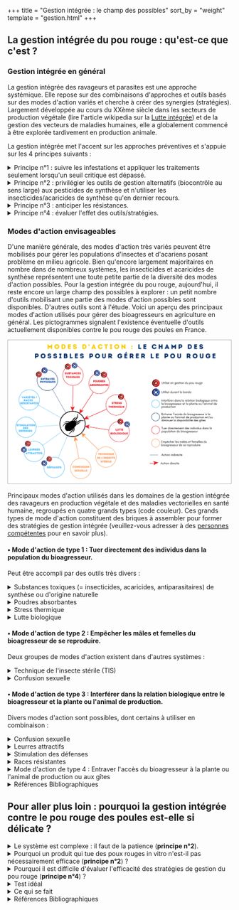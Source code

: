 +++
title = "Gestion intégrée : le champ des possibles"
sort_by = "weight"
template = "gestion.html"
+++

## La gestion intégrée du pou rouge : qu'est-ce que c'est ?
### Gestion intégrée en général

La gestion intégrée des ravageurs et parasites est une approche systémique. Elle repose sur des combinaisons d'approches et outils basés sur des modes d'action variés et cherche à créer des synergies (stratégies). Largement développée au cours du XXème siècle dans les secteurs de production végétale (lire l'article wikipedia sur la [Lutte intégrée](https://fr.wikipedia.org/wiki/Lutte_int%C3%A9gr%C3%A9e)) et de la gestion des vecteurs de maladies humaines, elle a globalement commencé à être explorée tardivement en production animale.

La gestion intégrée met l'accent sur les approches préventives et s'appuie sur les 4 principes suivants :

<details  class="gestion">
    <summary>Principe n°1 : suivre les infestations et appliquer les traitements seulement lorsqu'un seuil critique est dépassé.</summary>

Peut être partiellement appliqué grâce aux protocoles de suivi des infestations disponibles ici (fiches techniques pdf Mitecontrol [piège](/doc/Guide_controle_durable_des_poux.pdf) et [biologie](/doc/Guide_biologie_du_pou_rouge.pdf)). Les suivis par piégeage permettent de déterminer la présence ou non des acariens dans le bâtiment et d'évaluer approximativement l'évolution de l'infestation. Nous ne proposons pas de seuil critique car la dynamique démographique du pou rouge alterne des phases de latence très discrètes et des pullulations très brutales : dès lors que des poux rouges sont présents dans le bâtiment, ils peuvent se multiplier très rapidement et atteindre rapidement un niveau d'infestation critique en 15 jours

</details>

<details  class="gestion">
    <summary>Principe n°2 : privilégier les outils de gestion alternatifs (biocontrôle au sens large) aux pesticides de synthèse et n'utiliser les insecticides/acaricides de synthèse qu'en dernier recours. </summary>

Nécessite le développement d'outils de biocontrôle au sens large et de stratégies les combinant. C'est l'objet principal de cette partie de notre site web. Le [biocontrôle](https://agriculture.gouv.fr/quest-ce-que-le-biocontrole) est un ensemble d'outils mettant en œuvre divers mécanismes impliqués dans les interactions entre les espèces dans le milieu naturel : lutte biologique par des ennemis naturels (ex. coccinelles prédatrices de pucerons ou bactéries pathogènes pour des insectes), médiateurs chimiques (attractants et répulsifs), substances insecticides / acaricides d'origine naturelles (plantes, minéraux …). Du fait de la complexité intrinsèque des (agro)écosystèmes, des études conséquentes, avec séquences tentatives-échecs successives, sont nécessaires avant de parvenir à des solutions satisfaisantes. Contre le pou rouge des poules, plusieurs modes d'action ont été explorés et parfois développés au cours du XXIème siècle ([frise chronologique en pdf](/doc/Frise_chronologique_simplifiee.pdf)). 

</details>

<details  class="gestion">
    <summary>Principe n°3 : anticiper les résistances.</summary>

Nécessite des études sur les résistances aux outils alternatifs aux acaricides de synthèse : des travaux ont démontré l'émergence de résistances à des outils de biocontrôle chez d'autres bioagresseurs, cela reste à étudier chez le pou rouge. Des travaux ont par ailleurs démontré une prévalence non négligeable de résistances à des acaricides de synthèse anciens (pyréthinoïdes).  

</details>

<details  class="gestion">
    <summary>Principe n°4 : évaluer l'effet des outils/stratégies. </summary>

Nécessite des études sur les résistances aux outils alternatifs aux acaricides de synthèse : des travaux ont démontré l'émergence de résistances à des outils de biocontrôle chez d'autres bioagresseurs, cela reste à étudier chez le pou rouge. Des travaux ont par ailleurs démontré une prévalence non négligeable de résistances à des acaricides de synthèse anciens (pyréthinoïdes).  

</details>


### Modes d'action envisageables 

D'une manière générale, des modes d'action très variés peuvent être mobilisés pour gérer les populations d'insectes et d'acariens posant problème en milieu agricole. Bien qu'encore largement majoritaires en nombre dans de nombreux systèmes, les insecticides et acaricides de synthèse représentent une toute petite partie de la diversité des modes d'action possibles. Pour la gestion intégrée du pou rouge, aujourd'hui, il reste encore un large champ des possibles à explorer : un petit nombre d'outils mobilisant une partie des modes d'action possibles sont disponibles. D'autres outils sont à l'étude. 
Voici un aperçu des principaux modes d'action utilisés pour gérer des bioagresseurs en agriculture en général. Les pictogrammes signalent l'existence éventuelle d'outils actuellement disponibles contre le pou rouge des poules en France. 


<div class="img_largeur_max">

![Schéma des modes d'actions pour gérer le pou rouge](/img/champs_ds_poss.webp)

Principaux modes d'action utilisés dans les domaines de la gestion intégrée des ravageurs en production végétale et des maladies vectorielles en santé humaine, regroupés en quatre grands types (code couleur). Ces grands types de mode d'action constituent des briques à assembler pour former des stratégies de gestion intégrée (veuillez-vous adresser à des [personnes compétentes](/ressources#conseil) pour en savoir plus).

</div>


#### &#8226; Mode d'action de type 1 : Tuer directement des individus dans la population du bioagresseur. </summary>

Peut être accompli par des outils très divers :

<details  class="gestion">
    <summary>Substances toxiques (= insecticides, acaricides, antiparasitaires) de synthèse ou d'origine naturelle</summary> 

Les insecticides, acaricides et antiparasitaires de synthèse appartiennent à différentes familles chimiques (pyréthrinoïdes, organophosphorés, isoxolazines, …). Ceux d'origine naturelle soit sont produits par des plantes, champignons ou bactéries, soit sont des substances minérales (ex. anciennement arsenic). 

> Contre le pou rouge des poules, des substances de synthèse sont soit pulvérisées dans le bâtiment, soit mélangées à l'eau de boisson des poules et une substance produite par des bactéries est pulvérisée (spinosad).

</details>

<details  class="gestion">
    <summary> Poudres absorbantes</summary> 

Les produits à base de silice contiennent principalement du dioxyde de silicium (SiO2) comme substance active. Le dioxyde de silicium absorbe le film lipidique de l'épicuticule des insectes et acariens essentiel au maintien de leur humidité interne grâce au caractère absorbant des particules. Cela entraîne leur mort par dessiccation. 

<div class="notes">

Note : Il existe des silices synthétiques et naturelles. Les produits synthétiques ne contiennent que du dioxyde de silicium amorphe ; les produits naturels (terre de diatomée) contiennent du dioxyde de silicium amorphe ainsi qu'une petite quantité (<1%) de dioxyde de silicium cristallin.

</div>

> Contre le pou rouge des poules, des poudres de silice de synthèse ou d'origine naturelle (terre de diatomées) sont utilisées par pulvérisation liquide ou saupoudrage. La pulvérisation projette une suspension aqueuse de poudre de silice, qui sèche sur les supports et forme ainsi une couche poudreuse continue.
> 
</details>


<details  class="gestion">
    <summary> Stress thermique </summary> 

La plupart des insectes et acariens supportent très mal les chocs thermiques chauds. En outre, le pou rouge des poules survit assez peu à des températures prolongées >40°C.
> Contre le pou rouge, des systèmes mobiles permettent d'installer temporairement des structures qui chauffent l'intérieur des bâtiments de manière à ce que les points les plus froids atteignent 45°C pendant quelques jours durant le vide sanitaire.

</details>

<details  class="gestion">
    <summary> Lutte biologique </summary> 

La lutte biologique s'appuie sur l'adage : « l'ennemi de mon ennemi est mon ami… ». Les ennemis naturels des bioagresseurs sont leurs prédateurs ou leurs pathogènes : divers insectes, araignées ou acariens se nourrissent d'autres invertébrés et des champignons, bactéries ou virus pathogènes leur causent des maladies. Ces ennemis naturels constituent des « auxiliaires ». On distingue trois grands types de lutte biologique :

> **a.** En lutte biologique par acclimatation, on inocule des ennemis naturels initialement absents du milieu, transférés depuis d'autres milieux, que l'on cherche à installer durablement. Cela concerne généralement des bioagresseurs nouvellement arrivés dans un système ou dans une aire géographique (invasion en cours). 

> **b.** En lutte biologique par augmentation, on procède à des introductions massives d'ennemis naturels, produits par élevage de masse, qui viennent augmenter l'activité des ennemis naturellement présents dans le milieu.

> **c.** En lutte biologique par conservation, on favorise les ennemis naturels du bioagresseur spontanément présents dans le milieu 

> Plusieurs espèces d'acariens, d'autres arachnides et d'insectes prédateurs se développent spontanément dans les bâtiments de pondeuses, mais aucune action régulatrice n'a été détectée malgré des expérimentations menées à différentes échelles : la lutte biologique par conservation semble assez peu pertinente à ce jour. Dans le cadre de la lutte biologique par augmentation, des acariens prédateurs sont élevés en masse et commercialisés pour introduction massive dans les bâtiments de pondeuses. 

<div class="notes">

Note : Le pou rouge des poules étant présent en France et dans les élevages de volailles depuis très longtemps, il n'est pas concerné par la lutte biologique par acclimatation. 

</div>

</details>

#### &#8226; Mode d'action de type 2 : Empêcher les mâles et femelles du bioagresseur de se reproduire. 

Deux groupes de modes d'action existent dans d'autres systèmes :

<details  class="gestion">
    <summary> Technique de l'insecte stérile (TIS) </summary> 

La TIS consiste à réaliser des lâchers massifs de bioagresseurs mâles stérilisés. Par un phénomène de compétition avec les mâles sauvages fertiles, les mâles lâchés dont les accouplements ne produisent pas de descendance, limitent la fécondation des femelles. Cette technique nécessite l'élevage en masse du bioagresseur et la stérilisation (généralement par radiations) et la séparation des mâles (il ne faut pas relâcher de femelles). A ce jour, la TIS a été appliquée uniquement à des bioagresseurs insectes (d'où le nom), soit ravageurs de plantes, soit vecteurs de maladies humaines (moustiques, mouches tsé-tsé).

> À ce jour, la technique n'a pas été explorée contre le pou rouge. Une étude fondamentale a mesuré les effets de rayons gamma sur sa longévité et sa fécondité. Mais pour déterminer si une "Technique de l'Acarien Stérile" (TAS) pourrait être envisagée pour la gestion du pou rouge, non seulement des études fines sur la biologie de sa reproduction et l'effet de différents types et doses de rayonnements sont nécessaires, mais encore des verrous techniques majeurs sont à lever : mettre au point une technique pour distinguer les sexes sur individus vivants (on sait distinguer les sexes sur individus morts ; cela est très difficile sur les vivants, impossible sur un grand nombre d'individus) & élaborer un protocole d'élevage de masse de pou rouge efficace, sécurisé et conforme aux règles éthiques.

 </details>

<details  class="gestion">
    <summary> Confusion sexuelle </summary> 

Le principe de la technique est de perturber la phase de rapprochement des bioagresseurs mâles et femelles par émission de phéromones synthétiques en grande quantité. Ces phéromones sont des odeurs qui imitent la substance naturelle émise par la femelle pour attirer le mâle. Dans l'atmosphère saturée en phéromone, les mâles sont incapables de localiser les femelles et les accouplements sont moins nombreux, la descendance produite est par conséquent réduite. Elle est surtout utilisée pour gérer des lépidoptères ravageurs de plantes.

> La technique de la confusion sexuelle n'a jamais été explorée à ce jour pour gérer le pou rouge des poules. Pour déterminer si elle est envisageable, il faudrait dans un premier temps voir si et comment une phéromone participe à la rencontre des sexes chez le pou rouge (à notre connaissance, aucune étude n'a exploré ces aspects). Le cas échéant, il faudrait ensuite la caractériser chimiquement pour la reproduire, réaliser des expérimentations pour vérifier qu'elle affecte bien la rencontre des sexes et a bien des conséquences sur la dynamique de populations du pou rouge.

</details>


#### &#8226; Mode d'action de type 3 : Interférer dans la relation biologique entre le bioagresseur et la plante ou l'animal de production.

 Divers modes d'action sont possibles, dont certains à utiliser en combinaison :

<details  class="gestion">
    <summary> Confusion sexuelle </summary> 

- **Répulsifs.**
Il est parfois possible de décourager le bioagresseur de contacter la plante ou l'animal de production en utilisant une substance répulsive, c'est-à-dire une odeur (ou un goût) qui provoque chez le bioagresseur un comportement de fuite. Une difficulté majeure est la conception spatiale de l'usage de l'outil, qui doit induire chez le bioagresseur un comportement de fuite à distance de la proie ou hôte, ou une répugnance à utiliser les gîtes appropriés. Sachant que le bioagresseur peut s'habituer rapidement à une odeur répulsive, répandre un répulsif partout dans un système n'a pas beaucoup de sens (le bioagresseur ne peut rien fuir au final). Les stratégies « push-pull » (pousser-tirer) combinent un répulsif positionné de manière à repousser le bioagresseur (« push », au moyen du répulsif) loin de la plante ou l'animal de production et un leurre attractif (voir ci-dessous) l'attirant (« pull ») ailleurs.
> Certains compléments alimentaires à base de plantes sont additionnés à l'aliment ou l'eau de boisson des poules afin de rendre l'odeur globale de la poule répulsive vis-à-vis du pou rouge des poules. 

 </details>

<details  class="gestion">
    <summary> Leurres attractifs </summary> 

Des signaux odorants, visuels, voire thermiques, peuvent attirer le bioagresseur vers des zones bien identifiées et le détourner de la plante ou de l'animal de production. Des odeurs synthétiques peuvent mimer des odeurs naturelles : les kairomones, odeurs émises par les plantes ou animaux hôtes qui attirent les herbivores ou les microprédateurs hématophages (respectivement), les phéromones d'agrégations, substances produites par les congénères et favorisant leur regroupement dans des gîtes appropriés... Des sources de chaleur peuvent détourner les insectes et acariens hématophages au cours de leur recherche d'hôtes à sang chaud. 

Généralement, les leurres attractifs sont associés avec un mode d'action de type 1 ou de type 4 dans des stratégies « Attract & Kill » : on attire le bioagresseur dans un piège qui le tue (électrisation, substance toxique) ou le retient définitivement (ex. glue). La finalité des systèmes « Attract & Kill » peut-être la réduction des populations du bioagresseur en les tuant massivement dans les pièges (principe n°2), ou bien le suivi des infestations en maximisant les chances de piéger des bioagresseurs pour les détecter précocement (principe n°1 de la gestion intégrée). On peut associer des pièges « Attract & Kill » à un répulsif dans le cadre de stratégies « Push-pull » (voir plus haut).  

> Les poux rouges étant aveugles, il n'est pas pertinent d'envisager des leurres visuels. Quelques travaux en cours ou passés se sont intéressés à l'usage de kairomones ou d'autres substances pour appâter des pièges destinés au pou rouge des poules, mais à notre connaissance rien n'est disponible à ce jour. Note : il est difficile de retenir simplement l'acarien au moyen de glue ou d'huile car il sonde continuellement le substrat sur lequel il marche avec ses tarses avant et recule immédiatement lorsqu'il détecte la matière.

 </details>

<details  class="gestion">
    <summary> Stimulation des défenses </summary> 

Contrairement aux autres outils listés ici, les outils de stimulation des défenses naturelles sont beaucoup plus développés dans le domaine de la production animale que de la production végétale : des vaccins sont administrés à l'animal de manière à provoquer son immunité protectrice et durable en stimulant la production d'anticorps. De nombreux vaccins sont disponibles pour gérer des bioagresseurs de type microorganismes en élevage (maladies bactériennes ou virales). En revanche, il existe à ce jour très peu de vaccins contre des bioagresseurs de type insectes ou acariens (un vaccin contre une espèce de tique).

> De nombreuses études passées ou en cours recherchent des antigènes candidats pour développer un vaccin contre le pou rouge.  En attendant d'y parvenir, un autovaccin a été mis au point et utilisé au Royaume-Uni (non autorisé en France) : préparé à partir de poux rouges prélevés spécifiquement dans l'élevage à traiter, il est administré par injection intra-musculaire.  

 </details>

<details  class="gestion">
    <summary> Races résistantes </summary> 

Certaines variétés végétales cultivées ou races animales élevées se trouvent être plus résistantes à certains bioagresseurs que d'autres, soit parce qu'elles ont été sélectionnées pour cela, soit par hasard. Par exemple, il existe en Afrique des races locales de bovins tolérantes à la trypanosomose (maladie transmise par les mouches tsé-tsé) et des lapins résistants à la myxomatose ont pu être sélectionnés.

> A ce jour, à notre connaissance, aucune race de poule n'a été identifiée comme particulièrement résistante au pou rouge des poules.

</details>






<details  class="gestion">
    <summary>Mode d'action de type 4 : Entraver l'accès du bioagresseur à la plante ou l'animal de production ou aux gîtes </summary>

- **Glues, graisses minérales ou végétales et/ou des savons purs**  (ex. savon noir)
Elles permettent de former des barrières physiques infranchissables par les insectes sans ailes et les acariens. Leur action est principalement mécanique, par leur affinité forte avec la cuticule et leur capacité à obturer les orifices respiratoires. Selon la localisation et le mode d'application de ces matières, on peut entraver l'accès des bioagresseurs qui ne vivent pas sur l'hôte (microprédateurs; voir [le saviez-vous](https://pourougepoule.fr/connaissance) n°[1](https://pourougepoule.fr/connaissance#slide_idr-1)) à la plante ou l'animal de production peut contribuer à réguler leurs populations. Introduire dans les microhabitats des matières gênant les mouvements des bioagresseurs peut limiter l'espace disponible pour le développement de leurs populations. Des lavages à l'eau savonneuse permettent aussi d'éliminer une partie des populations et d'éloigner temporairement les bioagresseurs.  

> L'application d'huiles, de graisses, ou éventuellement de savon noir directement ou à l'aide d'un pinceau dans les interstices où s'accumulent les poux rouges (identifiables même après leur départ par les traces de fientes persistantes; voir la [question](https://pourougepoule.fr/faq#faq-10) : Comment savoir s'il y a des poux rouges dans le bâtiment / poulailler ?), vise à dissuader les poux rouges de s'accumuler dans les zones traitées. On en applique notamment dans les parties des structures portant les perchoirs et dans les interstices entre les caillebotis en élevages au sol.  Des applications répétées sont généralement nécessaires car, avec le temps, l'accumulation de poussière forme une pellicule qui permet aux acariens de marcher sur les substances sans effet néfaste et de s'installer à nouveau. Les savons purs se déshydratent progressivement et perdent rapidement leurs propriétés. 
Un perchoir électrifié a été conçu aux Pays-Bas pour empêcher les acariens d'accéder aux poules perchées (les acariens qui cherchent à les atteindre en grimpant sur le perchoir sont électrisés). Il doit être intégré à la structure interne du bâtiment. 

</details>


<details  class="gestion">
    <summary>Références Bibliographiques </summary>

<!-- XXX -->

</details>


## Pour aller plus loin : pourquoi la gestion intégrée contre le pou rouge des poules est-elle si délicate ?


<details  class="gestion">
    <summary>Le système est complexe : il faut de la patience (<strong>principe n°2</strong>). </summary>

De nombreuses solutions prometteuses se heurtées et se heurtent à des échecs récurrents. Ces difficultés ne sont pas si surprenantes : l'écosystème des poulaillers, même s'il paraît simplifié comparé à des écosystèmes naturels, héberge une diversité d'êtres vivants, en plus des poules, des poux rouges et des mouches : des dizaines d'espèces d'insectes et d'acariens, de nématodes, de protozoaires, de champignons microscopiques ont été recensées dans les bâtiments de pondeuses (voire un [poster scientifique](/doc/POSTER_SFE2_2018_RENNES.pdf) et une [notice explicative](/doc/notice_adnE.pdf) des techniques d'ADN environnementale), sans compter les bactéries et virus. La plupart de ces organismes n'ont pour la plupart pas d'impact négatif sur les poules ni les hommes. Certains ont sans doute des effets positifs. Mais ce qui est certain, c'est que leurs interactions sont innombrables et globalement méconnues. La réponse du pou rouge aux différentes pratiques de gestion est nécessairement affectée par la complexité du système. En comprendre les bases fondamentales est nécessaire pour progresser sur le plan opérationnel : cela demande de la recherche, donc du monde et du temps.

</details>

<details  class="gestion">
    <summary>Pourquoi un produit qui tue des poux rouges in vitro n'est-il pas nécessairement efficace (<strong>principe n°2</strong>) ? </summary>

Pour qu'une stratégie de gestion puisse être considérée comme efficace, elle doit empêcher ou limiter le développement des populations de pou rouge et se traduire par une réduction ou une élimination des dégâts. La dynamique démographique du pou rouge est généralement très discrète en début de la bande et s'accélère de manière exponentielle au bout de quelques mois (pullulation) (cf [le saviez-vous](https://pourougepoule.fr/connaissance) n°[1](https://pourougepoule.fr/connaissance#slide_idr-3)). Des pullulations équivalentes à celles atteintes en élevage ont été obtenues en conditions contrôlées et de manière répétée à partir de l'équivalent d'un tout petit agrégat (voir figure ci-dessous).  

<div class="img_largeur_max">

<img src="/img/evol_pop_pou.webp" alt="Courbe qui décrit l'évolution très rapide des populations de pou rouge. À partir de 200 femmelles on obtient 444 774 poux en 40 jours." style ="margin:auto; max-width:90%;">

</div>

Au laboratoire, des lots de 200 femelles adultes de poux rouges (équivalents à des agrégats d'environ 1 cm de diam.) ont été inoculés dans plusieurs dizaines d'isolateurs étanches aux acariens hébergeant chacun une petite poule (mésocosmes clos). Après différents nombres de semaines, la poule a été retirée, les acariens ont été extraits de chaque isolateur et comptés. Le graphique ci-dessus montre le nombre moyen de poux rouges obtenus à partir de 200 femelles adultes en axe vertical après les durées indiquées en axe horizontal. De même, l'inoculation de 3 poux rouges dans un poulailler expérimental hébergeant 5 poules a permis le développement d'une population pullulante (nombreux agrégats visibles un peu partout) en moins de 4 mois.
Il est fréquent de se heurter à l'inefficacité d'outils de gestion dont le mode d'action est pourtant avéré. Aucune solution ne touche absolument tous les poux rouges dans le poulailler et il suffit d'un petit nombre d'individus pour qu'une population énorme se développe après quelques mois. C'est pourquoi tuer des individus ne suffit souvent pas à éviter les pullulations de pou rouge. Les raisons en sont multiples, voici les principales :

- à l'échelle du bâtiment, la répartition spatiale des poux rouges est très hétérogène, aucune intervention ne peut porter sur l'ensemble du bâtiment de manière homogène

- localement, les produits pulvérisés à faible rémanence ne touchent qu'une petite partie de la population de pou rouge, car une grande partie demeure accumulée dans les interstices (cf [le saviez-vous](https://pourougepoule.fr/connaissance) n°[1](https://pourougepoule.fr/connaissance#slide_idr-1))

- à l'échelle de la population de pou rouge, tous les individus ne vont pas manger en même temps, ce qui empêche les antiparasitaires administrés par l'eau de boisson de toucher tous les acariens. Même si les poux rouges en jeûne depuis plusieurs jours sont en général affamés, certains demeurent en jeûne durant des semaines malgré la présence de poules.

- les prédateurs mangent rarement la totalité de la population de proies, peuvent manger d'autres proies présentes dans le bâtiment (acariens de la poussière) et sont souvent aussi charognards (ils peuvent tirer de l'énergie des cadavres de proie, qu'ils ne tuent pas).

</details>

<details  class="gestion">
    <summary>Pourquoi il est difficile d'évaluer l'efficacité des stratégies de gestion du pou rouge (<strong>principe n°4</strong>) ? </summary>


Le mode d'action d'un outil de gestion peut être évalué sur des individus poux rouges (ex. observation de la prédation par des acariens prédateurs sur des poux rouges, de la mortalité induite par le contact avec un acaricide, du comportement de répulsion vis-à-vis d'une substance …). L'efficacité doit par nature être évaluée au moins à l'échelle des populations de bioagresseur, car un effet avéré sur des individus (même sur beaucoup d'individus) ne se traduit pas nécessairement par un effet sur la population infestante (voir plus haut). 
Un outil de gestion (traitement) efficace contre le pou rouge doit limiter les effets néfastes de la présence de l'acarien sur le bien-être et la santé des poules, ainsi que sur la production. Pour faire véritablement la preuve de l'efficacité, il faudrait montrer que le traitement augmente le bien-être, la santé des poules et/ou la production. Comme ces paramètres sont difficiles à mesurer et répondent généralement au traitement avec des temps de retard importants, il est très délicat de les utiliser pour établir l'efficacité. On cherche plutôt à vérifier que le traitement réduit la taille des populations du pou rouge (infestation), considérant que, par un effet cascade, cela augmentera les paramètres ci-dessus. 

</details>

<details  class="gestion">
    <summary>Test idéal</summary>

Pour voir si un traitement réduit la taille de la population du pou rouge, il faut voir si la variation due au traitement est non seulement une baisse systématique, mais aussi une baisse supérieure à la variation naturelle. Pour éviter de confondre les effets du hasard et ceux du traitement, il faut pouvoir mesurer la variation naturelle. L'idéal serait de comparer plusieurs bâtiments exactement identiques, avec une infestation initiale exactement identique (même nombre d'acariens aux mêmes endroits au début). Le traitement serait appliqué dans la moitié des bâtiments et les autres seraient maintenus sans traitement (témoins de la variation naturelle). Un suivi rigoureux de la taille de la population de poux rouges serait réalisé dans chaque bâtiment. Cela est impossible dans « la vraie vie », c'est-à-dire dans les bâtiments d'élevage fonctionnels, car on ne peut jamais s'assurer d'avoir une infestation initiale comparable entre les bâtiments. Pour cela il faudrait d'une part posséder un moyen d'élimination complète du pou rouge (ce qui manifestement n'existe pas à ce jour, sauf à brûler le bâtiment et le reconstruire), d'autre part, introduire volontairement des poux rouges et maintenir des bâtiments sans traitement (témoins), ce qui pose des problèmes d'éthique et de production. 
Par conséquent, ce type de démarche n'est pas applicable en dehors de contextes expérimentaux stricts. L'équipe de L. Roy a développé des systèmes expérimentaux spécifiques, nommés mésocosmes clos qui permettent d'atteindre ces standards dans des conditions intermédiaires entre laboratoire et terrain : ces unités, validées par un comité d'éthique, sont étanches aux acariens et permettent d'héberger, nourrir et abreuver des poules individuelles, en présence d'inoculums d'acariens contrôlés. Plusieurs dizaines d'exemplaires exactement identiques permettent de mesurer la variation naturelle de l'évolution de la taille des populations de poux rouges en fonction de traitements divers dans des environnements mimant les écosystèmes de poulailler. Leur usage cependant nécessite de mobiliser une équipe spécialisée et des locaux spécifiques.

</details>

<details  class="gestion">
    <summary>Ce qui se fait</summary>

Faute de pouvoir conduire des expérimentations contrôlées en contexte d'élevage, on conduit généralement des quasi-expérimentations en comparant des indicateurs du niveau d'infestation avant et après le traitement. Des pièges et autres outils de suivi des populations de poux rouges sont disponibles pour usage dans les élevages (fiches techniques pdf Mitecontrol [piège](/doc/Guide_controle_durable_des_poux.pdf) et [biologie](/doc/Guide_biologie_du_pou_rouge.pdf)). Mais mesurer une baisse des valeurs relevées (nombre de poux rouges piégés ou autres) dans un bâtiment d'élevage après un traitement comparées aux valeurs relevées avant ne suffit à en établir l'efficacité. Une baisse du nombre de poux piégés ou d'agrégats visibles peut être due aux fluctuations typiques des pullulations de poux rouges (hausses et des baisses successives du nombre d'individus vivants dans le bâtiment) et aux variations dans la fréquentation des pièges (les poux rouges ont plus ou moins tendance à entrer dans les pièges) dues à une grande diversité de facteurs. Et comme la distribution spatiale des agrégats invisibles de poux rouges est considérablement hétérogène, une baisse locale du nombre de poux dans une dizaine de pièges placés à différents endroits du bâtiment n'exclut pas du tout la présence de foyers en développement ailleurs dans le bâtiment (théoriquement il faudrait suivre des centaines de pièges pour estimer l'infestation d'un bâtiment). 

Réaliser le traitement testé plusieurs fois successives dans un bâtiment donné et observer systématiquement des baisses du nombre de poux piégés juste après l'intervention et supérieures aux baisses relevées entre les interventions permet de réunir des indices de l'efficacité du traitement. Cela implique des suivis très réguliers sur plusieurs bandes successives avec plusieurs relevés successifs avant et après chacune des applications de traitement. Et il est fortement recommandé de réaliser ces quasi-expérimentations de type avant/après dans plusieurs exploitations différentes. Très chronophages et contraignantes, ces démarches d'évaluation sont rarement réalisées dans leur totalité. C'est pourquoi, l'efficacité véritable de la plupart des traitements est relativement mal connue. Il est fréquent de croire à tort qu'un traitement marche parce que l'on a mesuré une baisse du nombre de poux piégés lors d'un ou deux essais. Cela est d'autant plus vrai pour les stratégies de gestion intégrée, qui reposent sur des combinaisons d'outils et sont par nature très fastidieuses à tester.

</details>

<details  class="gestion">
    <summary>Références Bibliographiques </summary>

<!-- XXX -->

</details>




